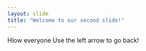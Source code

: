 ```yaml
---
layout: slide
title: "Welcome to our second slide!"
---
```

Hlow everyone
Use the left arrow to go back!
